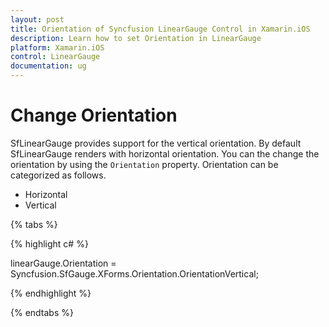 ```yaml
---
layout: post
title: Orientation of Syncfusion LinearGauge Control in Xamarin.iOS
description: Learn how to set Orientation in LinearGauge
platform: Xamarin.iOS
control: LinearGauge
documentation: ug
---
```

# Change Orientation

SfLinearGauge provides support for the vertical orientation. By default SfLinearGauge renders with horizontal orientation. You can the change the orientation by using the `Orientation` property. Orientation can be categorized as follows.

* Horizontal
* Vertical

{% tabs %}

{% highlight c# %}

  linearGauge.Orientation = Syncfusion.SfGauge.XForms.Orientation.OrientationVertical;

{% endhighlight %}

{% endtabs %}

